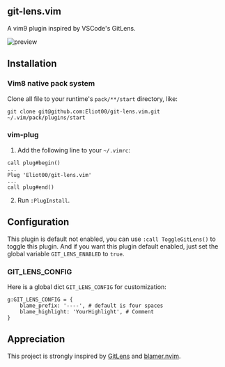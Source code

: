 ## git-lens.vim

A vim9 plugin inspired by VSCode's GitLens. 

![preview](https://user-images.githubusercontent.com/18375468/185842698-f84c7c55-fdbe-4573-817c-e19934c0e436.gif)

## Installation

### Vim8 native pack system

Clone all file to your runtime's `pack/**/start` directory, like:

`git clone git@github.com:Eliot00/git-lens.vim.git ~/.vim/pack/plugins/start`

### vim-plug

1. Add the following line to your `~/.vimrc`:

```vim
call plug#begin()
...
Plug 'Eliot00/git-lens.vim'
...
call plug#end()
```

2. Run `:PlugInstall`.

## Configuration

This plugin is default not enabled, you can use `:call ToggleGitLens()` to toggle this plugin. And if you want this plugin default enabled, just set the global variable `GIT_LENS_ENABLED` to `true`.

### GIT_LENS_CONFIG

Here is a global dict `GIT_LENS_CONFIG` for customization:

```vim
g:GIT_LENS_CONFIG = {
    blame_prefix: '----', # default is four spaces
    blame_highlight: 'YourHighlight', # Comment
}
```

## Appreciation

This project is strongly inspired by [GitLens](https://github.com/gitkraken/vscode-gitlens) and [blamer.nvim](https://github.com/APZelos/blamer.nvim).
